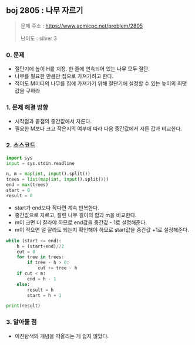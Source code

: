 ## boj 2805 : 나무 자르기
> 문제 주소 : https://www.acmicpc.net/problem/2805
>
> 난이도 : silver 3

### 0. 문제
- 절단기에 높이 H를 지정. 한 줄에 연속되어 있는 나무 모두 절단.
- 나무를 필요한 만큼만 집으로 가져가려고 한다.
- 적어도 M미터의 나무를 집에 가져가기 위해 절단기에 설정할 수 있는 높이의 최댓값을 구하라

### 1. 문제 해결 방향
- 시작점과 끝점의 중간값에서 자른다.
- 필요한 M보다 크고 작은지의 여부에 따라 다음 중간값에서 자른 값과 비교한다.

### 2. 소스코드
```python
import sys
input = sys.stdin.readline

n, m = map(int, input().split())
trees = list(map(int, input().split()))
end = max(trees)
start = 0
result = 0
```
- start가 end보다 작다면 계속 반복한다.
- 중간값으로 자르고, 잘린 나무 길이의 합과 m을 비교한다.
- m이 크면 더 잘라야 하므로 end값을 중간값 - 1로 설정해준다.
- m이 작으면 덜 잘라도 되는지 확인해야 하므로 start값을 중간값 +1로 설정해준다.
```python
while (start <= end):
    h = (start+end)//2
    cut = 0
    for tree in trees:
        if tree - h > 0:
            cut += tree - h
    if cut < m:
        end = h - 1
    else:
        result = h
        start = h + 1

print(result)
```
### 3. 알아둘 점
- 이진탐색의 개념을 떠올리는 게 쉽지 않았다.